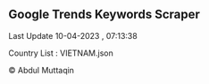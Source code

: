 

## Google Trends Keywords Scraper 
 
Last Update 10-04-2023 , 07:13:38

Country List :
VIETNAM.json



© Abdul Muttaqin 
